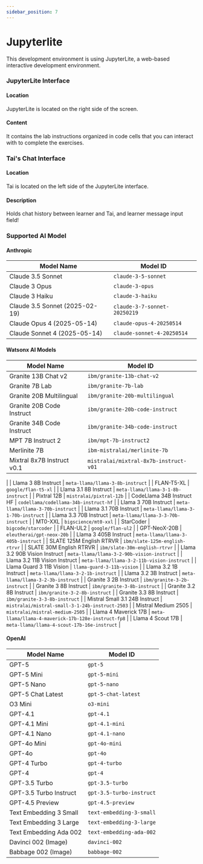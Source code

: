 ```yaml
---
sidebar_position: 7
---
```


# Jupyterlite

This development environment is using JupyterLite, a web-based interactive development environment.

### JupyterLite Interface

#### Location
JupyterLite is located on the right side of the screen.

#### Content
It contains the lab instructions organized in code cells that you can interact with to complete the exercises.

### Tai's Chat Interface

#### Location
Tai is located on the left side of the JupyterLite interface.

#### Description
Holds chat history between learner and Tai, and learner message input field!

### Supported AI Model

#### Anthropic
| Model Name | Model ID |
  |------------|----------|
  | Claude 3.5 Sonnet | `claude-3-5-sonnet` |
  | Claude 3 Opus | `claude-3-opus` |
  | Claude 3 Haiku | `claude-3-haiku` |
  | Claude 3.5 Sonnet (2025-02-19) | `claude-3-7-sonnet-20250219` |
  | Claude Opus 4 (2025-05-14) | `claude-opus-4-20250514` |
  | Claude Sonnet 4 (2025-05-14) | `claude-sonnet-4-20250514` |

#### Watsonx AI Models

  | Model Name | Model ID |
  |------------|----------|
  | Granite 13B Chat v2 | `ibm/granite-13b-chat-v2` |
  | Granite 7B Lab | `ibm/granite-7b-lab` |
  | Granite 20B Multilingual | `ibm/granite-20b-multilingual` |
  | Granite 20B Code Instruct | `ibm/granite-20b-code-instruct` |
  | Granite 34B Code Instruct | `ibm/granite-34b-code-instruct` |
  | MPT 7B Instruct 2 | `ibm/mpt-7b-instruct2` |
  | Merlinite 7B | `ibm-mistralai/merlinite-7b` |
  | Mixtral 8x7B Instruct v0.1 | `mistralai/mixtral-8x7b-instruct-v01`
   |
  | Llama 3 8B Instruct | `meta-llama/llama-3-8b-instruct` |
  | FLAN-T5-XL | `google/flan-t5-xl` |
  | Llama 3.1 8B Instruct | `meta-llama/llama-3-1-8b-instruct` |
  | Pixtral 12B | `mistralai/pixtral-12b` |
  | CodeLlama 34B Instruct HF | `codellama/codellama-34b-instruct-hf`
  |
  | Llama 3 70B Instruct | `meta-llama/llama-3-70b-instruct` |
  | Llama 3.1 70B Instruct | `meta-llama/llama-3-1-70b-instruct` |
  | Llama 3.3 70B Instruct | `meta-llama/llama-3-3-70b-instruct` |
  | MT0-XXL | `bigscience/mt0-xxl` |
  | StarCoder | `bigcode/starcoder` |
  | FLAN-UL2 | `google/flan-ul2` |
  | GPT-NeoX-20B | `eleutherai/gpt-neox-20b` |
  | Llama 3 405B Instruct | `meta-llama/llama-3-405b-instruct` |
  | SLATE 125M English RTRVR | `ibm/slate-125m-english-rtrvr` |
  | SLATE 30M English RTRVR | `ibm/slate-30m-english-rtrvr` |
  | Llama 3.2 90B Vision Instruct |
  `meta-llama/llama-3-2-90b-vision-instruct` |
  | Llama 3.2 11B Vision Instruct |
  `meta-llama/llama-3-2-11b-vision-instruct` |
  | Llama Guard 3 11B Vision | `llama-guard-3-11b-vision` |
  | Llama 3.2 1B Instruct | `meta-llama/llama-3-2-1b-instruct` |
  | Llama 3.2 3B Instruct | `meta-llama/llama-3-2-3b-instruct` |
  | Granite 3 2B Instruct | `ibm/granite-3-2b-instruct` |
  | Granite 3 8B Instruct | `ibm/granite-3-8b-instruct` |
  | Granite 3.2 8B Instruct | `ibm/granite-3-2-8b-instruct` |
  | Granite 3.3 8B Instruct | `ibm/granite-3-3-8b-instruct` |
  | Mistral Small 3.1 24B Instruct |
  `mistralai/mistral-small-3-1-24b-instruct-2503` |
  | Mistral Medium 2505 | `mistralai/mistral-medium-2505` |
  | Llama 4 Maverick 17B |
  `meta-llama/llama-4-maverick-17b-128e-instruct-fp8` |
  | Llama 4 Scout 17B | `meta-llama/llama-4-scout-17b-16e-instruct` |

#### OpenAI

  | Model Name | Model ID |
  |------------|----------|
  | GPT-5 | `gpt-5` |
  | GPT-5 Mini | `gpt-5-mini` |
  | GPT-5 Nano | `gpt-5-nano` |
  | GPT-5 Chat Latest | `gpt-5-chat-latest` |
  | O3 Mini | `o3-mini` |
  | GPT-4.1 | `gpt-4.1` |
  | GPT-4.1 Mini | `gpt-4.1-mini` |
  | GPT-4.1 Nano | `gpt-4.1-nano` |
  | GPT-4o Mini | `gpt-4o-mini` |
  | GPT-4o | `gpt-4o` |
  | GPT-4 Turbo | `gpt-4-turbo` |
  | GPT-4 | `gpt-4` |
  | GPT-3.5 Turbo | `gpt-3.5-turbo` |
  | GPT-3.5 Turbo Instruct | `gpt-3.5-turbo-instruct` |
  | GPT-4.5 Preview | `gpt-4.5-preview` |
  | Text Embedding 3 Small | `text-embedding-3-small` |
  | Text Embedding 3 Large | `text-embedding-3-large` |
  | Text Embedding Ada 002 | `text-embedding-ada-002` |
  | Davinci 002 (Image) | `davinci-002` |
  | Babbage 002 (Image) | `babbage-002` |
